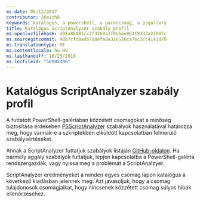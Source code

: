 ```yaml
---
ms.date: 06/12/2017
contributor: JKeithB
keywords: katalógus, a powershell, a parancsmag, a psgallery
title: Katalógus ScriptAnalyzer szabály profil
ms.openlocfilehash: d91a88981cc2f3269a1f8b6ee864f8333a2f097c
ms.sourcegitcommit: 98b7cfd8ad5718efa8e320526ca76c3cc4141d78
ms.translationtype: MT
ms.contentlocale: hu-HU
ms.lasthandoff: 10/25/2018
ms.locfileid: "50002496"
---
```

# <a name="scriptanalyzer-rule-profile-for-gallery"></a>Katalógus ScriptAnalyzer szabály profil

A futtatott PowerShell-galériában közzétett csomagokat a minőség biztosítása érdekében [PSScriptAnalyzer](https://github.com/PowerShell/PSScriptAnalyzer) szabályok használatával határozza meg, hogy vannak-e a szkriptekben elküldött kapcsolatban felmerülő szabálysértéseket.

Annak a ScriptAnalyzer futtatjuk szabályok listáján [GitHub-oldalon](https://github.com/PowerShell/PSScriptAnalyzer/blob/development/Engine/Settings/PSGallery.psd1).
Ha bármely aggály szabályok futtatjuk, lépjen kapcsolatba a PowerShell-galéria rendszergazdák, vagy nyissa meg a problémát a ScriptAnalzyer.

ScriptAnalyzer eredményeket a minden egyes csomag lapon katalógus a következő kiadásban jelennek meg. Azt javasoljuk, hogy a csomag tulajdonosok csomagjaikat, hogy nincsenek közzétett csomag súlyos hibák ellenőrzéséhez.
